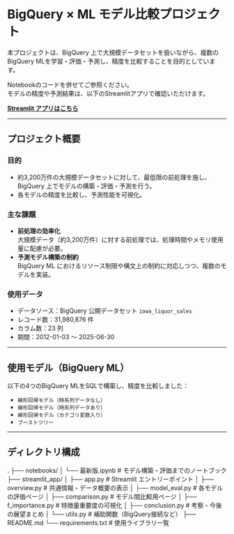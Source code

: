 # BigQuery × ML モデル比較プロジェクト

本プロジェクトは、BigQuery 上で大規模データセットを扱いながら、複数のBigQuery MLを学習・評価・予測し、精度を比較することを目的としています。

Notebookのコードを併せてご参照ください。  
モデルの精度や予測結果は、以下のStreamlitアプリで確認いただけます。

**[Streamlit アプリはこちら](https://iowa-sales-project.streamlit.app/)**

---

## プロジェクト概要

### 目的

- 約3,200万件の大規模データセットに対して、最低限の前処理を施し、BigQuery 上でモデルの構築・評価・予測を行う。
- 各モデルの精度を比較し、予測性能を可視化。

### 主な課題

- **前処理の効率化**  
  大規模データ（約3,200万件）に対する前処理では、処理時間やメモリ使用量に配慮が必要。
- **予測モデル構築の制約**  
  BigQuery ML におけるリソース制限や構文上の制約に対応しつつ、複数のモデルを実装。

### 使用データ

- データソース：BigQuery 公開データセット `iowa_liquor_sales`
- レコード数：31,980,876 件
- カラム数：23 列
- 期間：2012-01-03 〜 2025-06-30

---

## 使用モデル（BigQuery ML）

以下の4つのBigQuery MLをSQLで構築し、精度を比較しました：

- `線形回帰モデル（時系列データなし）`
- `線形回帰モデル（時系列データあり）`
- `線形回帰モデル（カテゴリ変数入り）`
- `ブーストツリー`

---

## ディレクトリ構成


.
├── notebooks/
│   └── 最新版.ipynb                      # モデル構築・評価までのノートブック
├── streamlit_app/
│   ├── app.py                          # Streamlit エントリーポイント
│   ├── overview.py                     # 共通情報・データ概要の表示
│   ├── model_eval.py                   # 各モデルの評価ページ
│   ├── comparison.py                   # モデル間比較用ページ
│   ├── f_importance.py                 # 特徴量重要度の可視化
│   ├── conclusion.py                   # 考察・今後の展望まとめ
│   └── utils.py                        # 補助関数（BigQuery接続など）
├── README.md
└── requirements.txt                   # 使用ライブラリ一覧

